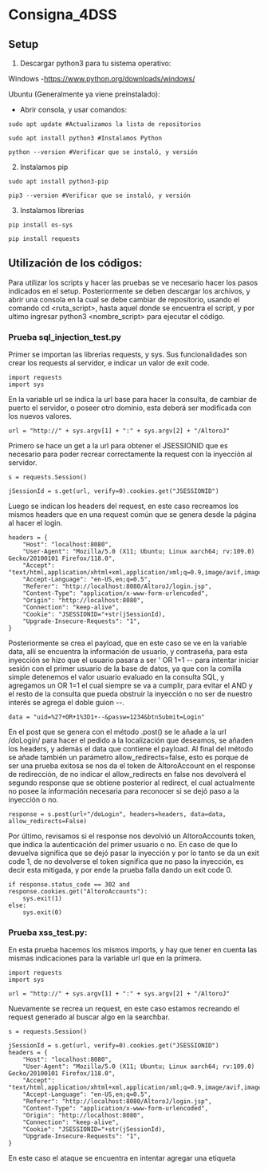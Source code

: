 # Consigna_4DSS
## Setup
1) Descargar python3 para tu sistema operativo:

Windows -https://www.python.org/downloads/windows/

Ubuntu (Generalmente ya viene preinstalado):
- Abrir consola, y usar comandos:
```
sudo apt update #Actualizamos la lista de repositorios
```
```
sudo apt install python3 #Instalamos Python
```
```
python --version #Verificar que se instaló, y versión
```

2) Instalamos pip
```
sudo apt install python3-pip
```
```
pip3 --version #Verificar que se instaló, y versión
```

3) Instalamos librerias
```
pip install os-sys
```
```
pip install requests
```

## Utilización de los códigos:
Para utilizar los scripts y hacer las pruebas se ve necesario hacer los pasos indicados en el setup. Posteriormente se deben descargar los archivos, y abrir una consola en la cual se debe cambiar de repositorio, usando el comando cd <ruta_script>, hasta aquel donde se encuentra el script, y por ultimo ingresar python3 <nombre_script> para ejecutar el código.

### Prueba sql_injection_test.py
Primer se importan las librerias requests, y sys. Sus funcionalidades son crear los requests al servidor, e indicar un valor de exit code.
```
import requests 
import sys
```
En la variable url se indica la url base para hacer la consulta, de cambiar de puerto el servidor, o poseer otro dominio, esta deberá ser modificada con los nuevos valores.
```
url = "http://" + sys.argv[1] + ":" + sys.argv[2] + "/AltoroJ"
```
Primero se hace un get a la url para obtener el JSESSIONID que es necesario para poder recrear correctamente la request con la inyección al servidor.
```
s = requests.Session()

jSessionId = s.get(url, verify=0).cookies.get("JSESSIONID")
```
Luego se indican los headers del request, en este caso recreamos los mismos headers que en una request común que se genera desde la página al hacer el login.
```
headers = {
    "Host": "localhost:8080",
    "User-Agent": "Mozilla/5.0 (X11; Ubuntu; Linux aarch64; rv:109.0) Gecko/20100101 Firefox/118.0",
    "Accept": "text/html,application/xhtml+xml,application/xml;q=0.9,image/avif,image/webp,*/*;q=0.8",
    "Accept-Language": "en-US,en;q=0.5",
    "Referer": "http://localhost:8080/AltoroJ/login.jsp",
    "Content-Type": "application/x-www-form-urlencoded",
    "Origin": "http://localhost:8080",
    "Connection": "keep-alive",
    "Cookie": "JSESSIONID="+str(jSessionId),
    "Upgrade-Insecure-Requests": "1",
}
```
Posteriormente se crea el payload, que en este caso se ve en la variable data, allí se encuentra la información de usuario, y contraseña, para esta inyección se hizo que el usuario pasara a ser ' OR 1=1 -- para intentar iniciar sesión con el primer usuario de la base de datos, ya que con la comilla simple detenemos el valor usuario evaluado en la consulta SQL, y agregamos un OR 1=1 el cual siempre se va a cumplir, para evitar el AND y el resto de la consulta que pueda obstruir la inyección o no ser de nuestro interés se agrega el doble guion --. 
```
data = "uid=%27+OR+1%3D1+--&passw=1234&btnSubmit=Login"
```
En el post que se genera con el método .post() se le añade a la url /doLogin/ para hacer el pedido a la localización que deseamos, se añaden los headers, y además el data que contiene el payload. Al final del método se añade también un parámetro allow_redirects=false, esto es porque de ser una prueba exitosa se nos da el token de AltoroAccount en el response de redirección, de no indicar el allow_redirects en false nos devolverá el segundo response que se obtiene posterior al redirect, el cual actualmente no posee la información necesaria para reconocer si se dejó paso a la inyección o no. 
```
response = s.post(url+"/doLogin", headers=headers, data=data, allow_redirects=False)
```
Por último, revisamos si el response nos devolvió un AltoroAccounts token, que indica la autenticación del primer usuario o no. En caso de que lo devuelva significa que se dejó pasar la inyección y por lo tanto se da un exit code 1, de no devolverse el token significa que no paso la inyección, es decir esta mitigada, y por ende la prueba falla dando un exit code 0.
```
if response.status_code == 302 and response.cookies.get("AltoroAccounts"):
    sys.exit(1)
else:
    sys.exit(0)
```
### Prueba xss_test.py:
En esta prueba hacemos los mismos imports, y hay que tener en cuenta las mismas indicaciones para la variable url que en la primera.
```
import requests 
import sys

url = "http://" + sys.argv[1] + ":" + sys.argv[2] + "/AltoroJ"
```
Nuevamente se recrea un request, en este caso estamos recreando el request generado al buscar algo en la searchbar.
```
s = requests.Session()

jSessionId = s.get(url, verify=0).cookies.get("JSESSIONID")
headers = {
    "Host": "localhost:8080",
    "User-Agent": "Mozilla/5.0 (X11; Ubuntu; Linux aarch64; rv:109.0) Gecko/20100101 Firefox/118.0",
    "Accept": "text/html,application/xhtml+xml,application/xml;q=0.9,image/avif,image/webp,*/*;q=0.8",
    "Accept-Language": "en-US,en;q=0.5",
    "Referer": "http://localhost:8080/AltoroJ/login.jsp",
    "Content-Type": "application/x-www-form-urlencoded",
    "Origin": "http://localhost:8080",
    "Connection": "keep-alive",
    "Cookie": "JSESSIONID="+str(jSessionId),
    "Upgrade-Insecure-Requests": "1",
}
```
En este caso el ataque se encuentra en intentar agregar una etiqueta <script> con un alert() al html de la página web, mediante el añadido del ataque en la query.
```
injection = "<script>alert('Vulnerabilidad XSS')</script>"
```
El request en este caso es un método get, se le añade a la url /search.jsp?query=+injection para hacer el pedido a la localización deseada y para mandar en la query el ataque.
```
response = s.get(url+"/search.jsp?query="+injection, headers=headers, allow_redirects=False)
```
La response devuelve el html de la página, si en este se encuentra la etiqueta <script> con el alert(), es decir el ataque, significa que la vulnerabilidad no está mitigada, y la prueba da positivo con un exit code 1, y en caso de que el ataque no se encuentre en el html la prueba falla con un exit code 0, significando que esta mitigada la vulnerabilidad.
```
if injection in response.text:
    sys.exit(1)
else:
    sys.exit(0)
```

## Contribuyentes

- Santiago Ferraro
- Armando Hernandez
- Franco de Stefano
